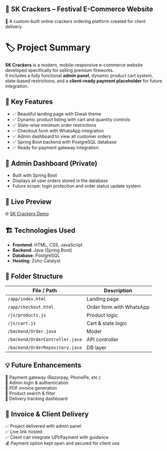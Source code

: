 ## 🧨 SK Crackers – Festival E-Commerce Website

🎉 A custom-built online crackers ordering platform created for client delivery.

# 🏷️ **Project Summary**

**SK Crackers** is a modern, mobile-responsive e-commerce website developed specifically for selling premium fireworks.  
It includes a fully functional **admin panel**, dynamic product cart system, state-based restrictions, and a **client-ready payment placeholder** for future integration.



 ## 🌟 **Key Features**

- ✅ Beautiful landing page with Diwali theme  
- ✅ Dynamic product listing with cart and quantity controls  
- ✅ State-wise minimum order restrictions  
- ✅ Checkout form with WhatsApp integration  
- ✅ Admin dashboard to view all customer orders  
- ✅ Spring Boot backend with PostgreSQL database  
- ✅ Ready for payment gateway integration



## 🔐 **Admin Dashboard (Private)**

- Built with Spring Boot  
- Displays all user orders stored in the database  
- Future scope: login protection and order status update system


## 🔗 **Live Preview**

🌐 [SK Crackers Demo](https://sk-crackers-60039108644.development.catalystserverless.in/app/index.html)



## 🏗️ **Technologies Used**

- **Frontend**: HTML, CSS, JavaScript  
- **Backend**: Java (Spring Boot)  
- **Database**: PostgreSQL  
- **Hosting**: Zoho Catalyst


## 📁 **Folder Structure**

| File / Path             | Description                         |
|-------------------------|-------------------------------------|
| `/app/index.html`       | Landing page                        |
| `/app/checkout.html`    | Order form with WhatsApp            |
| `/js/products.js`       | Product logic                       |
| `/js/cart.js`           | Cart & state logic                  |
| `/backend/Order.java`   | Model                               |
| `/backend/OrderController.java` | API controller             |
| `/backend/OrderRepository.java` | DB layer                   |


## 💡 **Future Enhancements**

  🔹 Payment gateway (Razorpay, PhonePe, etc.)  
  🔹 Admin login & authentication  
  🔹 PDF invoice generation  
  🔹 Product search & filter  
  🔹 Delivery tracking dashboard

## 🧾 **Invoice & Client Delivery**

  ✅ Project delivered with admin panel  
  ✅ Live link hosted  
  ✅ Client can integrate UPI/Payment with guidance  
  💰 Payment option kept open and secured for client use
